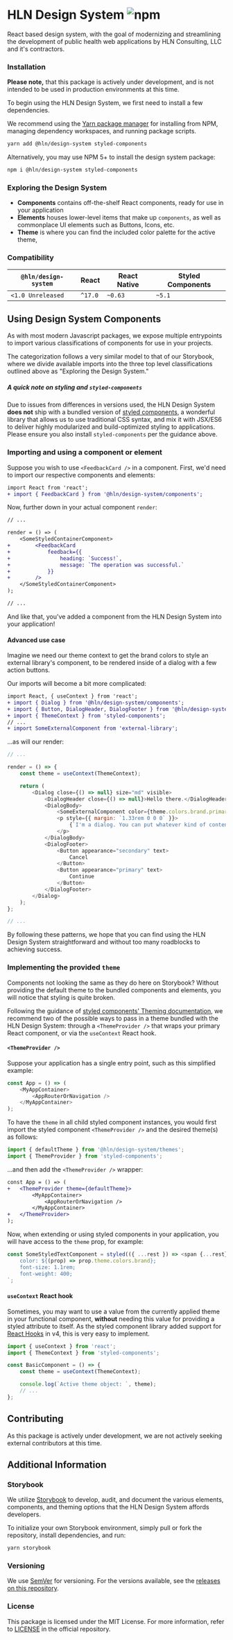 # HLN Design System ![npm](https://img.shields.io/npm/v/@hln/design-system)

React based design system, with the goal of modernizing and streamlining the development of public health web applications by HLN Consulting, LLC and it's contractors.

### Installation

**Please note,** that this package is actively under development, and is not intended to be used in production environments at this time.

To begin using the HLN Design System, we first need to install a few dependencies.

We recommend using the [Yarn package manager](https://yarnpkg.com/) for installing from NPM, managing dependency workspaces, and running package scripts.

```bash
yarn add @hln/design-system styled-components
```

Alternatively, you may use NPM 5+ to install the design system package:

```bash
npm i @hln/design-system styled-components
```

### Exploring the Design System

-   **Components** contains off-the-shelf React components, ready for use in your application
-   **Elements** houses lower-level items that make up `components`, as well as commonplace UI elements such as Buttons, Icons, etc.
-   **Theme** is where you can find the included color palette for the active theme,

### Compatibility

| `@hln/design-system` | React   | React Native | Styled Components |
| -------------------- | ------- | ------------ | ----------------- |
| `<1.0 Unreleased`    | `^17.0` | `~0.63`      | `~5.1`            |

## Using Design System Components

As with most modern Javascript packages, we expose multiple entrypoints to import various classifications of components for use in your projects.

The categorization follows a very similar model to that of our Storybook, where we divide available imports into the three top level classifications outlined above as "Exploring the Design System."

##### A quick note on styling and `styled-components`

Due to issues from differences in versions used, the HLN Design System **does not** ship with a bundled version of [styled components](https://styled-components.com/), a wonderful library that allows us to use traditional CSS syntax, and mix it with JSX/ES6 to deliver highly modularized and build-optimized styling to applications. Please ensure you also install `styled-components` per the guidance above.

### Importing and using a component or element

Suppose you wish to use `<FeedbackCard />` in a component. First, we'd need to import our respective components and elements:

```diff
import React from 'react';
+ import { FeedbackCard } from '@hln/design-system/components';
```

Now, further down in your actual component `render`:

```diff
// ...

render = () => (
    <SomeStyledContainerComponent>
+        <FeedbackCard
+            feedback={{
+                heading: `Success!`,
+                message: `The operation was successful.`
+            }}
+        />
    </SomeStyledContainerComponent>
);

// ...
```

And like that, you've added a component from the HLN Design System into your application!

#### Advanced use case

Imagine we need our theme context to get the brand colors to style an external library's component, to be rendered inside of a dialog with a few action buttons.

Our imports will become a bit more complicated:

```diff
import React, { useContext } from 'react';
+ import { Dialog } from '@hln/design-system/components';
+ import { Button, DialogHeader, DialogFooter } from '@hln/design-system/elements';
+ import { ThemeContext } from 'styled-components';
// ...
+ import SomeExternalComponent from 'external-library';
```

...as will our render:

```javascript
// ...

render = () => {
    const theme = useContext(ThemeContext);

    return (
        <Dialog close={() => null} size="md" visible>
            <DialogHeader close={() => null}>Hello there.</DialogHeader>
            <DialogBody>
                <SomeExternalComponent color={theme.colors.brand.primary} />
                <p style={{ margin: `1.33rem 0 0 0` }}>
                    {`I'm a dialog. You can put whatever kind of content you'd like into me.`}
                </p>
            </DialogBody>
            <DialogFooter>
                <Button appearance="secondary" text>
                    Cancel
                </Button>
                <Button appearance="primary" text>
                    Continue
                </Button>
            </DialogFooter>
        </Dialog>
    );
};

// ...
```

By following these patterns, we hope that you can find using the HLN Design System straightforward and without too many roadblocks to achieving success.

### Implementing the provided `theme`

Components not looking the same as they do here on Storybook? Without providing the default theme to the bundled components and elements, you will notice that styling is quite broken.

Following the guidance of [styled components' Theming documentation](https://styled-components.com/docs/advanced#theming), we recommend two of the possible ways to pass in a theme bundled with the HLN Design System: through a `<ThemeProvider />` that wraps your primary React component, or via the `useContext` React hook.

#### `<ThemeProvider />`

Suppose your application has a single entry point, such as this simplified example:

```javascript
const App = () => (
    <MyAppContainer>
        <AppRouterOrNavigation />
    </MyAppContainer>
);
```

To have the `theme` in all child styled component instances, you would first import the styled component `<ThemeProvider />` and the desired theme(s) as follows:

```javascript
import { defaultTheme } from '@hln/design-system/themes';
import { ThemeProvider } from 'styled-components';
```

...and then add the `<ThemeProvider />` wrapper:

```diff
const App = () => (
+   <ThemeProvider theme={defaultTheme}>
        <MyAppContainer>
            <AppRouterOrNavigation />
        </MyAppContainer>
+   </ThemeProvider>
);
```

Now, when extending or using styled components in your application, you will have access to the `theme` prop, for example:

```javascript
const SomeStyledTextComponent = styled(({ ...rest }) => <span {...rest} />)`
    color: ${(prop) => prop.theme.colors.brand};
    font-size: 1.1rem;
    font-weight: 400;
`;
```

#### `useContext` React hook

Sometimes, you may want to use a value from the currently applied theme in your functional component, **without** needing this value for providing a styled attribute to itself. As the styled component library added support for [React Hooks](https://reactjs.org/docs/hooks-intro.html) in v4, this is very easy to implement.

```javascript
import { useContext } from 'react';
import { ThemeContext } from 'styled-components';

const BasicComponent = () => {
    const theme = useContext(ThemeContext);

    console.log(`Active theme object: `, theme);
    // ...
};
```

## Contributing

As this package is actively under development, we are not actively seeking external contributors at this time.

## Additional Information

### Storybook

We utilize [Storybook](https://storybook.js.org/) to develop, audit, and document the various elements, components, and theming options that the HLN Design System affords developers.

To initialize your own Storybook environment, simply pull or fork the repository, install dependencies, and run:

```bash
yarn storybook
```

### Versioning

We use [SemVer](http://semver.org/) for versioning. For the versions available, see the [releases on this repository](https://github.com/hlnconsulting/design-system/releases).

### License

This package is licensed under the MIT License. For more information, refer to [LICENSE](https://github.com/hlnconsulting/design-system/blob/master/LICENSE) in the official repository.
